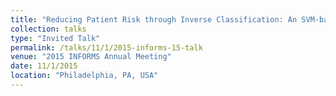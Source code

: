 ```yaml
---
title: "Reducing Patient Risk through Inverse Classification: An SVM-based Method"
collection: talks
type: "Invited Talk"
permalink: /talks/11/1/2015-informs-15-talk
venue: "2015 INFORMS Annual Meeting"
date: 11/1/2015
location: "Philadelphia, PA, USA"
---
```

